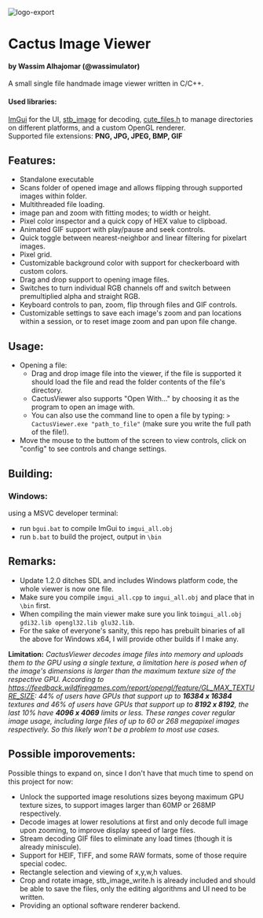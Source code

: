 ![logo-export](https://user-images.githubusercontent.com/75145262/200181192-35c8ea4d-e864-4ac7-89d0-8deda4901699.png)
# Cactus Image Viewer
#### by Wassim Alhajomar (@wassimulator)
A small single file handmade image viewer written in C/C++.
#### Used libraries:
[ImGui](https://github.com/ocornut/imgui) for the UI, [stb_image](https://github.com/nothings/stb) for decoding, [cute_files.h](https://github.com/RandyGaul/cute_headers/blob/master/cute_files.h) to manage directories on different platforms, and a custom OpenGL renderer.     
Supported file extensions: **PNG, JPG, JPEG, BMP, GIF**

## Features:
- Standalone executable
- Scans folder of opened image and allows flipping through supported images within folder.
- Multithreaded file loading.
- image pan and zoom with fitting modes; to width or height.
- Pixel color inspector and a quick copy of HEX value to clipboad.
- Animated GIF support with play/pause and seek controls.
- Quick toggle between nearest-neighbor and linear filtering for pixelart images.
- Pixel grid.
- Customizable background color with support for checkerboard with custom colors.
- Drag and drop support to opening image files.
- Switches to turn individual RGB channels off and switch between premultiplied alpha and straight RGB.
- Keyboard controls to pan, zoom, flip through files and GIF controls.
- Customizable settings to save each image's zoom and pan locations within a session, or to reset image zoom and pan upon file change.

## Usage:
- Opening a file:
  - Drag and drop image file into the viewer, if the file is supported it should load the file and read the folder contents of the file's directory.
  - CactusViewer also supports "Open With..." by choosing it as the program to open an image with.
  - You can also use the command line to open a file by typing: `> CactusViewer.exe "path_to_file"` (make sure you write the full path of the file!).
- Move the mouse to the buttom of the screen to view controls, click on "config" to see controls and change settings. 

## Building:
### Windows:
using a MSVC developer terminal:
- run `bgui.bat` to compile ImGui to `imgui_all.obj`
- run `b.bat` to build the project, output in `\bin`

## Remarks:
- Update 1.2.0 ditches SDL and includes Windows platform code, the whole viewer is now one file.
- Make sure you compile `imgui_all.cpp` to `imgui_all.obj` and place that in `\bin` first.
- When compiling the main viewer make sure you link to`imgui_all.obj gdi32.lib opengl32.lib glu32.lib`.
- For the sake of everyone's sanity, this repo has prebuilt binaries of all the above for Windows x64, I will provide other builds if I make any.

**Limitation:** *CactusViewer decodes image files into memory and uploads them to the GPU using a single texture, a limitation here is posed when of the image's dimensions is larger than the maximum texture size of the respective GPU. 
According to https://feedback.wildfiregames.com/report/opengl/feature/GL_MAX_TEXTURE_SIZE: 44% of users have GPUs that support up to **16384 x 16384** textures and 46% of users have GPUs that support up to **8192 x 8192**, the last 10% have **4096 x 4069** limits or less. These ranges cover regular image usage, including large files of up to 60 or 268 megapixel images respectively. So this likely won't be a problem to most use cases.*


## Possible imporovements:
Possible things to expand on, since I don't have that much time to spend on this project for now:
- Unlock the supported image resolutions sizes beyong maximum GPU texture sizes, to support images larger than 60MP or 268MP respectively.
- Decode images at lower resolutions at first and only decode full image upon zooming, to improve display speed of large files.
- Stream decoding GIF files to eliminate any load times (though it is already miniscule).
- Support for HEIF, TIFF, and some RAW formats, some of those require special codec.
- Rectangle selection and viewing of x,y,w,h values.
- Crop and rotate image, stb_image_write.h is already included and should be able to save the files, only the editing algorithms and UI need to be written.
- Providing an optional software renderer backend.
